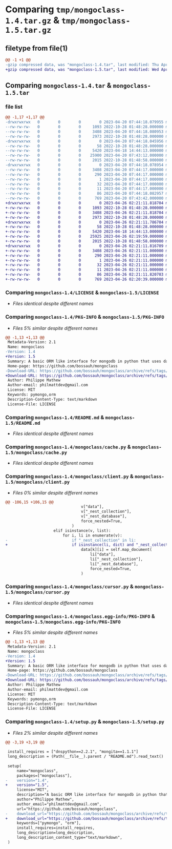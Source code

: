 # Comparing `tmp/mongoclass-1.4.tar.gz` & `tmp/mongoclass-1.5.tar.gz`

## filetype from file(1)

```diff
@@ -1 +1 @@
-gzip compressed data, was "mongoclass-1.4.tar", last modified: Thu Apr 20 07:44:18 2023, max compression
+gzip compressed data, was "mongoclass-1.5.tar", last modified: Wed Apr 26 02:21:11 2023, max compression
```

## Comparing `mongoclass-1.4.tar` & `mongoclass-1.5.tar`

### file list

```diff
@@ -1,17 +1,17 @@
-drwxrwxrwx   0        0        0        0 2023-04-20 07:44:18.079955 mongoclass-1.4/
--rw-rw-rw-   0        0        0     1093 2022-10-28 01:48:28.000000 mongoclass-1.4/LICENSE
--rw-rw-rw-   0        0        0     3408 2023-04-20 07:44:18.080953 mongoclass-1.4/PKG-INFO
--rw-rw-rw-   0        0        0     2973 2022-10-28 01:48:28.000000 mongoclass-1.4/README.md
-drwxrwxrwx   0        0        0        0 2023-04-20 07:44:18.045956 mongoclass-1.4/mongoclass/
--rw-rw-rw-   0        0        0       58 2022-10-28 01:48:28.000000 mongoclass-1.4/mongoclass/__init__.py
--rw-rw-rw-   0        0        0     5420 2023-04-18 14:44:13.000000 mongoclass-1.4/mongoclass/cache.py
--rw-rw-rw-   0        0        0    25900 2023-04-20 07:43:12.000000 mongoclass-1.4/mongoclass/client.py
--rw-rw-rw-   0        0        0     2015 2022-10-28 01:48:58.000000 mongoclass-1.4/mongoclass/cursor.py
-drwxrwxrwx   0        0        0        0 2023-04-20 07:44:18.078954 mongoclass-1.4/mongoclass.egg-info/
--rw-rw-rw-   0        0        0     3408 2023-04-20 07:44:17.000000 mongoclass-1.4/mongoclass.egg-info/PKG-INFO
--rw-rw-rw-   0        0        0      290 2023-04-20 07:44:17.000000 mongoclass-1.4/mongoclass.egg-info/SOURCES.txt
--rw-rw-rw-   0        0        0        1 2023-04-20 07:44:17.000000 mongoclass-1.4/mongoclass.egg-info/dependency_links.txt
--rw-rw-rw-   0        0        0       32 2023-04-20 07:44:17.000000 mongoclass-1.4/mongoclass.egg-info/requires.txt
--rw-rw-rw-   0        0        0       11 2023-04-20 07:44:17.000000 mongoclass-1.4/mongoclass.egg-info/top_level.txt
--rw-rw-rw-   0        0        0       86 2023-04-20 07:44:18.082957 mongoclass-1.4/setup.cfg
--rw-rw-rw-   0        0        0      769 2023-04-20 07:43:42.000000 mongoclass-1.4/setup.py
+drwxrwxrwx   0        0        0        0 2023-04-26 02:21:11.818704 mongoclass-1.5/
+-rw-rw-rw-   0        0        0     1093 2022-10-28 01:48:28.000000 mongoclass-1.5/LICENSE
+-rw-rw-rw-   0        0        0     3408 2023-04-26 02:21:11.818704 mongoclass-1.5/PKG-INFO
+-rw-rw-rw-   0        0        0     2973 2022-10-28 01:48:28.000000 mongoclass-1.5/README.md
+drwxrwxrwx   0        0        0        0 2023-04-26 02:21:11.786704 mongoclass-1.5/mongoclass/
+-rw-rw-rw-   0        0        0       58 2022-10-28 01:48:28.000000 mongoclass-1.5/mongoclass/__init__.py
+-rw-rw-rw-   0        0        0     5420 2023-04-18 14:44:13.000000 mongoclass-1.5/mongoclass/cache.py
+-rw-rw-rw-   0        0        0    25925 2023-04-26 02:19:59.000000 mongoclass-1.5/mongoclass/client.py
+-rw-rw-rw-   0        0        0     2015 2022-10-28 01:48:58.000000 mongoclass-1.5/mongoclass/cursor.py
+drwxrwxrwx   0        0        0        0 2023-04-26 02:21:11.816709 mongoclass-1.5/mongoclass.egg-info/
+-rw-rw-rw-   0        0        0     3408 2023-04-26 02:21:11.000000 mongoclass-1.5/mongoclass.egg-info/PKG-INFO
+-rw-rw-rw-   0        0        0      290 2023-04-26 02:21:11.000000 mongoclass-1.5/mongoclass.egg-info/SOURCES.txt
+-rw-rw-rw-   0        0        0        1 2023-04-26 02:21:11.000000 mongoclass-1.5/mongoclass.egg-info/dependency_links.txt
+-rw-rw-rw-   0        0        0       32 2023-04-26 02:21:11.000000 mongoclass-1.5/mongoclass.egg-info/requires.txt
+-rw-rw-rw-   0        0        0       11 2023-04-26 02:21:11.000000 mongoclass-1.5/mongoclass.egg-info/top_level.txt
+-rw-rw-rw-   0        0        0       86 2023-04-26 02:21:11.820703 mongoclass-1.5/setup.cfg
+-rw-rw-rw-   0        0        0      769 2023-04-26 02:20:39.000000 mongoclass-1.5/setup.py
```

### Comparing `mongoclass-1.4/LICENSE` & `mongoclass-1.5/LICENSE`

 * *Files identical despite different names*

### Comparing `mongoclass-1.4/PKG-INFO` & `mongoclass-1.5/PKG-INFO`

 * *Files 5% similar despite different names*

```diff
@@ -1,13 +1,13 @@
 Metadata-Version: 2.1
 Name: mongoclass
-Version: 1.4
+Version: 1.5
 Summary: A basic ORM like interface for mongodb in python that uses dataclasses.
 Home-page: https://github.com/bossauh/mongoclass
-Download-URL: https://github.com/bossauh/mongoclass/archive/refs/tags/v_14.tar.gz
+Download-URL: https://github.com/bossauh/mongoclass/archive/refs/tags/v_15.tar.gz
 Author: Philippe Mathew
 Author-email: philmattdev@gmail.com
 License: MIT
 Keywords: pymongo,orm
 Description-Content-Type: text/markdown
 License-File: LICENSE
```

### Comparing `mongoclass-1.4/README.md` & `mongoclass-1.5/README.md`

 * *Files identical despite different names*

### Comparing `mongoclass-1.4/mongoclass/cache.py` & `mongoclass-1.5/mongoclass/cache.py`

 * *Files identical despite different names*

### Comparing `mongoclass-1.4/mongoclass/client.py` & `mongoclass-1.5/mongoclass/client.py`

 * *Files 0% similar despite different names*

```diff
@@ -106,15 +106,15 @@
                                 v["data"],
                                 v["_nest_collection"],
                                 v["_nest_database"],
                                 force_nested=True,
                             )
                     elif isinstance(v, list):
                         for i, li in enumerate(v):
-                            if "_nest_collection" in li:
+                            if isinstance(li, dict) and "_nest_collection" in li:
                                 data[k][i] = self.map_document(
                                     li["data"],
                                     li["_nest_collection"],
                                     li["_nest_database"],
                                     force_nested=True,
                                 )
```

### Comparing `mongoclass-1.4/mongoclass/cursor.py` & `mongoclass-1.5/mongoclass/cursor.py`

 * *Files identical despite different names*

### Comparing `mongoclass-1.4/mongoclass.egg-info/PKG-INFO` & `mongoclass-1.5/mongoclass.egg-info/PKG-INFO`

 * *Files 5% similar despite different names*

```diff
@@ -1,13 +1,13 @@
 Metadata-Version: 2.1
 Name: mongoclass
-Version: 1.4
+Version: 1.5
 Summary: A basic ORM like interface for mongodb in python that uses dataclasses.
 Home-page: https://github.com/bossauh/mongoclass
-Download-URL: https://github.com/bossauh/mongoclass/archive/refs/tags/v_14.tar.gz
+Download-URL: https://github.com/bossauh/mongoclass/archive/refs/tags/v_15.tar.gz
 Author: Philippe Mathew
 Author-email: philmattdev@gmail.com
 License: MIT
 Keywords: pymongo,orm
 Description-Content-Type: text/markdown
 License-File: LICENSE
```

### Comparing `mongoclass-1.4/setup.py` & `mongoclass-1.5/setup.py`

 * *Files 2% similar despite different names*

```diff
@@ -3,19 +3,19 @@
 
 install_requires = ["dnspython==2.2.1", "mongita==1.1.1"]
 long_description = (Path(__file__).parent / "README.md").read_text()
 
 setup(
     name="mongoclass",
     packages=["mongoclass"],
-    version="1.4",
+    version="1.5",
     license="MIT",
     description="A basic ORM like interface for mongodb in python that uses dataclasses.",
     author="Philippe Mathew",
     author_email="philmattdev@gmail.com",
     url="https://github.com/bossauh/mongoclass",
-    download_url="https://github.com/bossauh/mongoclass/archive/refs/tags/v_14.tar.gz",
+    download_url="https://github.com/bossauh/mongoclass/archive/refs/tags/v_15.tar.gz",
     keywords=["pymongo", "orm"],
     install_requires=install_requires,
     long_description=long_description,
     long_description_content_type="text/markdown",
 )
```

